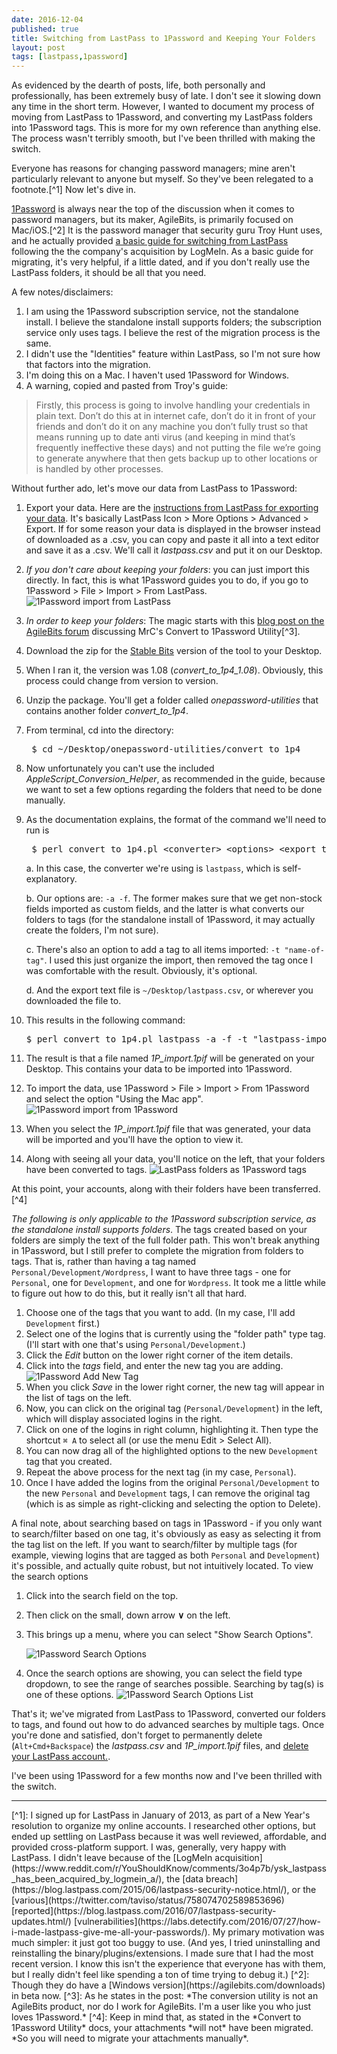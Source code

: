 ```yaml
---
date: 2016-12-04
published: true
title: Switching from LastPass to 1Password and Keeping Your Folders
layout: post
tags: [lastpass,1password]
---
```

As evidenced by the dearth of posts, life, both personally and professionally, has been extremely busy of late. I don't see it slowing down any time in the short term. However, I wanted to document my process of moving from LastPass to 1Password, and converting my LastPass folders into 1Password tags. This is more for my own reference than anything else. The process wasn't terribly smooth, but I've been thrilled with making the switch.
<!--more-->

Everyone has reasons for changing password managers; mine aren't particularly relevant to anyone but myself. So they've been relegated to a footnote.[^1] Now let's dive in.

[1Password](https://1password.com/) is always near the top of the discussion when it comes to password managers, but its maker, AgileBits, is primarily focused on Mac/iOS.[^2] It is the password manager that security guru Troy Hunt uses, and he actually provided [a basic guide for switching from LastPass](https://www.troyhunt.com/logmein-now-owns-lastpass-heres-how-to/) following the the company's acquisition by LogMeIn. As a basic guide for migrating, it's very helpful, if a little dated, and if you don't really use the LastPass folders, it should be all that you need. 

A few notes/disclaimers:

1. I am using the 1Password subscription service, not the standalone install. I believe the standalone install supports folders; the subscription service only uses tags. I believe the rest of the migration process is the same.
2. I didn't use the "Identities" feature within LastPass, so I'm not sure how that factors into the migration.
2. I'm doing this on a Mac. I haven't used 1Password for Windows.
4. A warning, copied and pasted from Troy's guide:

> Firstly, this process is going to involve handling your credentials in plain text. Don’t do this at in internet cafe, don’t do it in front of your friends and don’t do it on any machine you don’t fully trust so that means running up to date anti virus (and keeping in mind that’s frequently ineffective these days) and not putting the file we’re going to generate anywhere that then gets backup up to other locations or is handled by other processes.

Without further ado, let's move our data from LastPass to 1Password:

1. Export your data. Here are the [instructions from LastPass for exporting your data](https://lastpass.com/support.php?cmd=showfaq&id=1206). It's basically LastPass Icon > More Options > Advanced > Export. If for some reason your data is displayed in the browser instead of downloaded as a .csv, you can copy and paste it all into a text editor and save it as a .csv. We'll call it *lastpass.csv* and put it on our Desktop.
2. *If you don't care about keeping your folders*: you can just import this directly. In fact, this is what 1Password guides you to do, if you go to 1Password > File > Import > From LastPass.
	![1Password import from LastPass](/public/assets/images/1password-import-from-lastpass.png)
3. *In order to keep your folders*: The magic starts with this [blog post on the AgileBits forum](https://discussions.agilebits.com/discussion/30286/mrcs-convert-to-1password-utility/p1) discussing MrC's Convert to 1Password Utility[^3]. 
4. Download the zip for the [Stable Bits](https://www.dropbox.com/sh/dciv3ne1xc1akg9/AAA-_VvYNLiWmUyaSHHz3CZ8a?dl=0) version of the tool to your Desktop.
5. When I ran it, the version was 1.08 (*convert_to_1p4_1.08*). Obviously, this process could change from version to version.
6. Unzip the package. You'll get a folder called *onepassword-utilities* that contains another folder *convert_to_1p4*.
7. From terminal, cd into the directory:

	<pre class="highlight">
	$ cd ~/Desktop/onepassword-utilities/convert_to_1p4</pre>

8. Now unfortunately you can't use the included *AppleScript_Conversion_Helper*, as recommended in the guide, because we want to set a few options regarding the folders that need to be done manually.
9. As the documentation explains, the format of the command we'll need to run is 

	<pre class="highlight">
	$ perl convert_to_1p4.pl &lt;converter&gt; &lt;options&gt; &lt;export_text_file&gt;</pre>
 
	a. In this case, the converter we're using is `lastpass`, which is self-explanatory.
	
	b. Our options are: `-a -f`. The former makes sure that we get non-stock fields imported as custom fields, and the latter is what converts our folders to tags (for the standalone install of 1Password, it may actually create the folders, I'm not sure).
	
	c. There's also an option to  add a tag to all items imported: `-t "name-of-tag"`. I used this just organize the import, then removed the tag once I was comfortable with the result. Obviously, it's optional.
	
	d. And the export text file is `~/Desktop/lastpass.csv`, or wherever you downloaded the file to.
	
10. This results in the following command:

	<pre class="highlight">
	$ perl convert_to_1p4.pl lastpass -a -f -t "lastpass-import-the-date" ~/Desktop/lastpass.csv</pre>

11. The result is that a file named *1P_import.1pif* will be generated on your Desktop. This contains your data to be imported into 1Password.
12. To import the data, use 1Password > File > Import > From 1Password and select the option "Using the Mac app". 
	![1Password import from 1Password](/public/assets/images/1password-import-from-1password.png)

13. When you select the *1P_import.1pif* file that was generated, your data will be imported and you'll have the option to view it.
14. Along with seeing all your data, you'll notice on the left, that your folders have been converted to tags.
	![LastPass folders as 1Password tags](/public/assets/images/1password-folders-as-tags.png)

At this point, your accounts, along with their folders have been transferred.[^4] 

*The following is only applicable to the 1Password subscription service, as the standalone install supports folders*. The tags created based on your folders are simply the text of the full folder path. This won't break anything in 1Password, but I still prefer to complete the migration from folders to tags. That is, rather than having a tag named `Personal/Development/Wordpress`, I want to have three tags - one for `Personal`, one for `Development`, and one for `Wordpress`. It took me a little while to figure out how to do this, but it really isn't all that hard.

1. Choose one of the tags that you want to add. (In my case, I'll add `Development` first.)
2. Select one of the logins that is currently using the "folder path" type tag. (I'll start with one that's using `Personal/Development`.)
3. Click the *Edit* button on the lower right corner of the item details.
4. Click into the *tags* field, and enter the new tag you are adding.
	![1Password Add New Tag](/public/assets/images/1password-add-new-tag.png)
5. When you click *Save* in the lower right corner, the new tag will appear in the list of tags on the left.
6. Now, you can click on the original tag (`Personal/Development`) in the left, which will display associated logins in the right.
7. Click on one of the logins in right column, highlighting it. Then type the shortcut `⌘ A` to select all (or use the menu Edit > Select All).
8. You can now drag all of the highlighted options to the new `Development` tag that you created.
9. Repeat the above process for the next tag (in my case, `Personal`). 
10. Once I have added the logins from the original `Personal/Development` to the new `Personal` and `Development` tags, I can remove the original tag (which is as simple as right-clicking and selecting the option to Delete).

A final note, about searching based on tags in 1Password - if you only want to search/filter based on one tag, it's obviously as easy as selecting it from the tag list on the left. If you want to search/filter by multiple tags (for example, viewing logins that are tagged as both `Personal` and `Development`) it's possible, and actually quite robust, but not intuitively located. To view the search options

1. Click into the search field on the top.
2. Then click on the small, down arrow **&or;** on the left.
3. This brings up a menu, where you can select "Show Search Options".

	![1Password Search Options](/public/assets/images/1password-search-options.png)
4. Once the search options are showing, you can select the field type dropdown, to see the range of searches possible. Searching by tag(s) is one of these options.
![1Password Search Options List](/public/assets/images/1password-search-options-list.png)

That's it; we've migrated from LastPass to 1Password, converted our folders to tags, and found out how to do advanced searches by multiple tags. Once you're done and satisfied, don't forget to permanently delete (`Alt+Cmd+Backspace`) the *lastpass.csv* and *1P_import.1pif* files, and [delete your LastPass account.](https://lastpass.com/support.php?cmd=showfaq&id=163).

I've been using 1Password for a few months now and I've been thrilled with the switch.
<hr />
[^1]: I signed up for LastPass in January of 2013, as part of a New Year's resolution to organize my online accounts. I researched other options, but ended up settling on LastPass because it was well reviewed, affordable, and provided cross-platform support. I was, generally, very happy with LastPass. I didn't leave because of the [LogMeIn acquisition](https://www.reddit.com/r/YouShouldKnow/comments/3o4p7b/ysk_lastpass_has_been_acquired_by_logmein_a/), the [data breach](https://blog.lastpass.com/2015/06/lastpass-security-notice.html/), or the [various](https://twitter.com/taviso/status/758074702589853696) [reported](https://blog.lastpass.com/2016/07/lastpass-security-updates.html/) [vulnerabilities](https://labs.detectify.com/2016/07/27/how-i-made-lastpass-give-me-all-your-passwords/).  My primary motivation was much simpler: it just got too buggy to use. (And yes, I tried uninstalling and reinstalling the binary/plugins/extensions. I made sure that I had the most recent version. I know this isn't the experience that everyone has with them, but I really didn't feel like spending a ton of time trying to debug it.)
[^2]: Though they do have a [Windows version](https://agilebits.com/downloads) in beta now.
[^3]: As he states in the post: *The conversion utility is not an AgileBits product, nor do I work for AgileBits. I'm a user like you who just loves 1Password.*
[^4]: Keep in mind that, as stated in the *Convert to 1Password Utility* docs, your attachments *will not* have been migrated. *So you will need to migrate your attachments manually*.